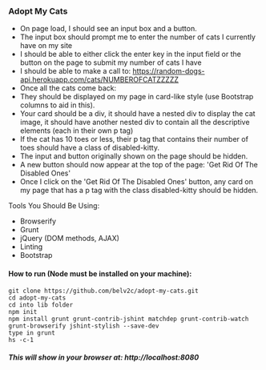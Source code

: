 ### Adopt My Cats

- On page load, I should see an input box and a button.
- The input box should prompt me to enter the number of cats I currently have on my site
- I should be able to either click the enter key in the input field or the button on the page to submit my number of cats I have
- I should be able to make a call to: https://random-dogs-api.herokuapp.com/cats/NUMBEROFCATZZZZZ
- Once all the cats come back:
- They should be displayed on my page in card-like style (use Bootstrap columns to aid in this).
- Your card should be a div, it should have a nested div to display the cat image, it should have another nested div to contain all the descriptive elements (each in their own p tag)
- If the cat has 10 toes or less, their p tag that contains their number of toes should have a class of disabled-kitty.
- The input and button originally shown on the page should be hidden.
- A new button should now appear at the top of the page: 'Get Rid Of The Disabled Ones'
- Once I click on the 'Get Rid Of The Disabled Ones' button, any card on my page that has a p tag with the class disabled-kitty should be hidden.

Tools You Should Be Using:

- Browserify
- Grunt
- jQuery (DOM methods, AJAX)
- Linting
- Bootstrap

#### How to run (Node must be installed on your machine):

```
git clone https://github.com/belv2c/adopt-my-cats.git
cd adopt-my-cats
cd into lib folder
npm init
npm install grunt grunt-contrib-jshint matchdep grunt-contrib-watch grunt-browserify jshint-stylish --save-dev
type in grunt
hs -c-1
```

##### This will show in your browser at: http://localhost:8080